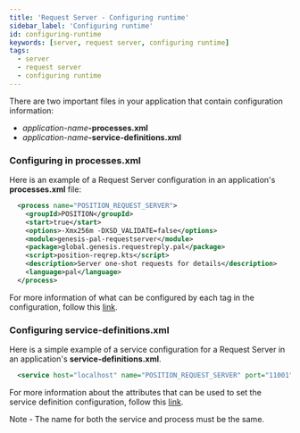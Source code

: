```yaml
---
title: 'Request Server - Configuring runtime'
sidebar_label: 'Configuring runtime'
id: configuring-runtime
keywords: [server, request server, configuring runtime]
tags:
  - server
  - request server
  - configuring runtime
---
```




There are two important files in your application that contain configuration information: 
- _application-name_**-processes.xml**
- _application-name_**-service-definitions.xml**



### Configuring in processes.xml
Here is an example of a Request Server configuration in an application's **processes.xml** file:


```xml
  <process name="POSITION_REQUEST_SERVER">
    <groupId>POSITION</groupId>
    <start>true</start>
    <options>-Xmx256m -DXSD_VALIDATE=false</options>
    <module>genesis-pal-requestserver</module>
    <package>global.genesis.requestreply.pal</package>
    <script>position-reqrep.kts</script>
    <description>Server one-shot requests for details</description>
    <language>pal</language>
  </process>
```

For more information of what can be configured by each tag in the configuration, follow this [link](../../../server/configuring-runtime/processes).

### Configuring service-definitions.xml

Here is a simple example of a service configuration for a Request Server in an application's **service-definitions.xml**.

```xml
  <service host="localhost" name="POSITION_REQUEST_SERVER" port="11001"/>
```

For more information about the attributes that can be used to set the service definition configuration, follow this [link](../../../server/configuring-runtime/service-definitions).

Note - The name for both the service and process must be the same.
